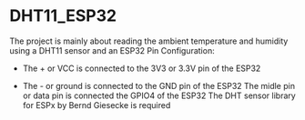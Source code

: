 # DHT11_ESP32
The project is mainly about reading the ambient temperature and humidity using a DHT11 sensor and an ESP32
Pin Configuration:
+ The + or VCC is connected to the 3V3 or 3.3V pin of the ESP32
- The - or ground is connected to the GND pin of the ESP32
The midle pin or data pin is connected the GPIO4 of the ESP32
The DHT sensor library for ESPx by Bernd Giesecke is required 
